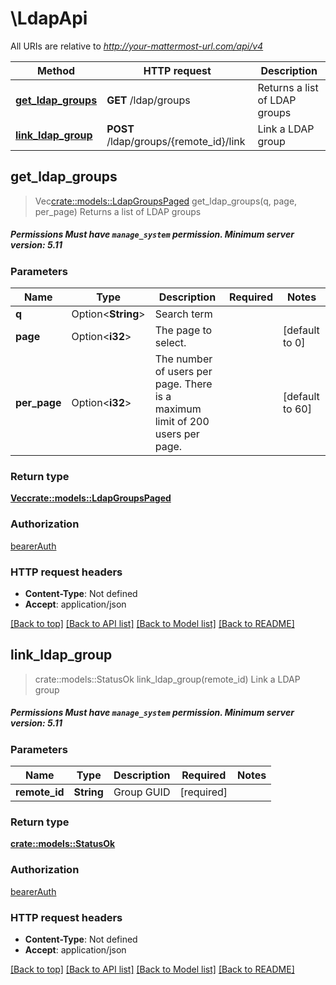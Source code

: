 # \LdapApi

All URIs are relative to *http://your-mattermost-url.com/api/v4*

Method | HTTP request | Description
------------- | ------------- | -------------
[**get_ldap_groups**](LdapApi.md#get_ldap_groups) | **GET** /ldap/groups | Returns a list of LDAP groups
[**link_ldap_group**](LdapApi.md#link_ldap_group) | **POST** /ldap/groups/{remote_id}/link | Link a LDAP group



## get_ldap_groups

> Vec<crate::models::LdapGroupsPaged> get_ldap_groups(q, page, per_page)
Returns a list of LDAP groups

##### Permissions Must have `manage_system` permission. __Minimum server version__: 5.11 

### Parameters


Name | Type | Description  | Required | Notes
------------- | ------------- | ------------- | ------------- | -------------
**q** | Option<**String**> | Search term |  |
**page** | Option<**i32**> | The page to select. |  |[default to 0]
**per_page** | Option<**i32**> | The number of users per page. There is a maximum limit of 200 users per page. |  |[default to 60]

### Return type

[**Vec<crate::models::LdapGroupsPaged>**](LDAPGroupsPaged.md)

### Authorization

[bearerAuth](../README.md#bearerAuth)

### HTTP request headers

- **Content-Type**: Not defined
- **Accept**: application/json

[[Back to top]](#) [[Back to API list]](../README.md#documentation-for-api-endpoints) [[Back to Model list]](../README.md#documentation-for-models) [[Back to README]](../README.md)


## link_ldap_group

> crate::models::StatusOk link_ldap_group(remote_id)
Link a LDAP group

##### Permissions Must have `manage_system` permission. __Minimum server version__: 5.11 

### Parameters


Name | Type | Description  | Required | Notes
------------- | ------------- | ------------- | ------------- | -------------
**remote_id** | **String** | Group GUID | [required] |

### Return type

[**crate::models::StatusOk**](StatusOK.md)

### Authorization

[bearerAuth](../README.md#bearerAuth)

### HTTP request headers

- **Content-Type**: Not defined
- **Accept**: application/json

[[Back to top]](#) [[Back to API list]](../README.md#documentation-for-api-endpoints) [[Back to Model list]](../README.md#documentation-for-models) [[Back to README]](../README.md)

